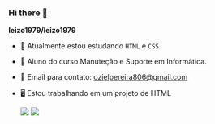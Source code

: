 ### Hi there 👋


**leizo1979/leizo1979** 


- 🔭 Atualmente estou estudando `HTML` e `CSS`.
- 🧑 Aluno do curso Manuteção e Suporte em Informática.
- 📧 Email para contato: ozielpereira806@gmail.com
- 🖥️ Estou trabalhando em um projeto de HTML
  
  ![](https://media.tenor.com/41I-iMyClCgAAAAM/programmer-programming.gif)
  ![](https://media.tenor.com/TQrQ6tmnlbMAAAAM/happy-programmer.gif)
